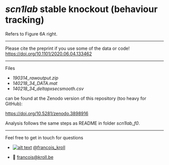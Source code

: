 # *scn1lab* stable knockout (behaviour tracking)

Refers to Figure 6A right.

___

Please cite the preprint if you use some of the data or code! <br />
https://doi.org/10.1101/2020.06.04.133462

___

Files <br />
* *190314_rawoutput.zip*
* *140218_34_DATA.mat*
* *140218_34_deltapxsecsmooth.csv* <br />

can be found at the Zenodo version of this repository (too heavy for GitHub):

https://doi.org/10.5281/zenodo.3898916

Analysis follows the same steps as README in folder *scn1lab_f0*.

---

Feel free to get in touch for questions

  * [![alt text][1.2]][1] [@francois_kroll](https://twitter.com/francois_kroll)

  * :email: francois@kroll.be

<!-- icons with padding -->
[1.1]: http://i.imgur.com/tXSoThF.png (twitter icon with padding)

<!-- icons without padding -->
[1.2]: http://i.imgur.com/wWzX9uB.png (twitter icon without padding)

<!-- links to your social media accounts -->
[1]: https://twitter.com/francois_kroll
